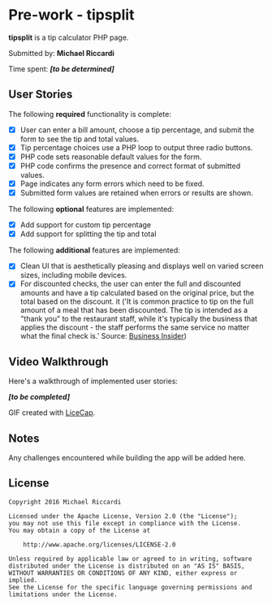 # Pre-work - tipsplit

**tipsplit** is a tip calculator PHP page.

Submitted by: **Michael Riccardi**

Time spent: _**[to be determined]**_ <!--**X** hours spent in total-->

## User Stories

The following **required** functionality is complete:
* [X] User can enter a bill amount, choose a tip percentage, and submit the form to see the tip and total values.
* [X] Tip percentage choices use a PHP loop to output three radio buttons.
* [X] PHP code sets reasonable default values for the form.
* [X] PHP code confirms the presence and correct format of submitted values.
* [X] Page indicates any form errors which need to be fixed.
* [X] Submitted form values are retained when errors or results are shown.

The following **optional** features are implemented:
* [X] Add support for custom tip percentage
* [X] Add support for splitting the tip and total

The following **additional** features are implemented:
* [X] Clean UI that is aesthetically pleasing and displays well on varied screen sizes, including mobile devices.
* [X] For discounted checks, the user can enter the full and discounted amounts and have a tip calculated based on the original price, but the total based on the discount. it ('It is common practice to tip on the full amount of a meal that has been discounted. The tip is intended as a "thank you" to the restaurant staff, while it's typically the business that applies the discount - the staff performs the same service no matter what the final check is.' Source: [Business Insider](http://www.businessinsider.com/how-to-tip-on-discounted-meals-2012-3))

## Video Walkthrough

Here's a walkthrough of implemented user stories:

_**[to be completed]**_
<!--<img src='http://i.imgur.com/link/to/your/gif/file.gif' title='Video Walkthrough' width='' alt='Video Walkthrough' />-->

GIF created with [LiceCap](http://www.cockos.com/licecap/).

## Notes

Any challenges encountered while building the app will be added here.

## License

    Copyright 2016 Michael Riccardi

    Licensed under the Apache License, Version 2.0 (the "License");
    you may not use this file except in compliance with the License.
    You may obtain a copy of the License at

        http://www.apache.org/licenses/LICENSE-2.0

    Unless required by applicable law or agreed to in writing, software
    distributed under the License is distributed on an "AS IS" BASIS,
    WITHOUT WARRANTIES OR CONDITIONS OF ANY KIND, either express or implied.
    See the License for the specific language governing permissions and
    limitations under the License.
